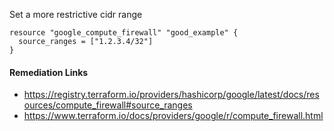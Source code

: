 
Set a more restrictive cidr range

```hcl
resource "google_compute_firewall" "good_example" {
  source_ranges = ["1.2.3.4/32"]
}
```

#### Remediation Links
 - https://registry.terraform.io/providers/hashicorp/google/latest/docs/resources/compute_firewall#source_ranges
 - https://www.terraform.io/docs/providers/google/r/compute_firewall.html
        